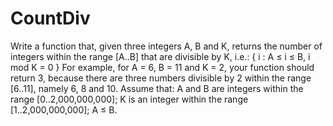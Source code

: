 CountDiv
========

Write a function that, given three integers A, B and K, returns the number of integers within the range [A..B] that are divisible by K, 
i.e.: { i : A ≤ i ≤ B, i mod K = 0 }
For example, for A = 6, B = 11 and K = 2, your function should return 3, because there are three numbers divisible by 2 within the range [6..11], namely 6, 8 and 10.
Assume that:
A and B are integers within the range [0..2,000,000,000];
K is an integer within the range [1..2,000,000,000];
A ≤ B.
